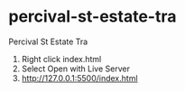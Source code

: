 # percival-st-estate-tra

Percival St Estate Tra

1. Right click index.html
2. Select Open with Live Server
3. http://127.0.0.1:5500/index.html
